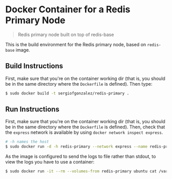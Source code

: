 # Docker Container for a Redis Primary Node
> Redis primary node built on top of redis-base

This is the build environment for the Redis primary node, based on `redis-base` image.

## Build Instructions

First, make sure that you're on the container working dir (that is, you should be in the same directory where the `Dockerfile` is defined).
Then type:
```bash
$ sudo docker build -t sergiofgonzalez/redis-primary .
```

## Run Instructions
First, make sure that you're on the container working dir (that is, you should be in the same directory where the `Dockerfile` is defined). 
Then, check that the `express` network is available by using `docker network inspect express`.

```bash
# -h names the host
$ sudo docker run -d -h redis-primary --network express --name redis-primary sergiofgonzalez/redis-primary
```

As the image is configured to send the logs to file rather than stdout, to view the logs you have to use a container:
```bash
$ sudo docker run -it --rm --volumes-from redis-primary ubuntu cat /var/log/redis/redis-server.log
```
